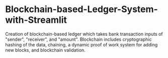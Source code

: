 # Blockchain-based-Ledger-System-with-Streamlit
Creation of blockchain-based ledger which takes bank transaction inputs of "sender", "receiver", and "amount". Blockchain includes cryptographic hashing of the data, chaining, a dynamic proof of work system for adding new blocks, and blockchain validation.
